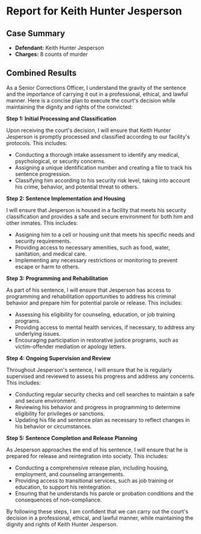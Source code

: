 
# Report for Keith Hunter Jesperson

## Case Summary
- **Defendant:** Keith Hunter Jesperson
- **Charges:** 8 counts of murder

## Combined Results
As a Senior Corrections Officer, I understand the gravity of the sentence and the importance of carrying it out in a professional, ethical, and lawful manner. Here is a concise plan to execute the court's decision while maintaining the dignity and rights of the convicted:

**Step 1: Initial Processing and Classification**

Upon receiving the court's decision, I will ensure that Keith Hunter Jesperson is promptly processed and classified according to our facility's protocols. This includes:

* Conducting a thorough intake assessment to identify any medical, psychological, or security concerns.
* Assigning a unique identification number and creating a file to track his sentence progression.
* Classifying him according to his security risk level, taking into account his crime, behavior, and potential threat to others.

**Step 2: Sentence Implementation and Housing**

I will ensure that Jesperson is housed in a facility that meets his security classification and provides a safe and secure environment for both him and other inmates. This includes:

* Assigning him to a cell or housing unit that meets his specific needs and security requirements.
* Providing access to necessary amenities, such as food, water, sanitation, and medical care.
* Implementing any necessary restrictions or monitoring to prevent escape or harm to others.

**Step 3: Programming and Rehabilitation**

As part of his sentence, I will ensure that Jesperson has access to programming and rehabilitation opportunities to address his criminal behavior and prepare him for potential parole or release. This includes:

* Assessing his eligibility for counseling, education, or job training programs.
* Providing access to mental health services, if necessary, to address any underlying issues.
* Encouraging participation in restorative justice programs, such as victim-offender mediation or apology letters.

**Step 4: Ongoing Supervision and Review**

Throughout Jesperson's sentence, I will ensure that he is regularly supervised and reviewed to assess his progress and address any concerns. This includes:

* Conducting regular security checks and cell searches to maintain a safe and secure environment.
* Reviewing his behavior and progress in programming to determine eligibility for privileges or sanctions.
* Updating his file and sentence plan as necessary to reflect changes in his behavior or circumstances.

**Step 5: Sentence Completion and Release Planning**

As Jesperson approaches the end of his sentence, I will ensure that he is prepared for release and reintegration into society. This includes:

* Conducting a comprehensive release plan, including housing, employment, and counseling arrangements.
* Providing access to transitional services, such as job training or education, to support his reintegration.
* Ensuring that he understands his parole or probation conditions and the consequences of non-compliance.

By following these steps, I am confident that we can carry out the court's decision in a professional, ethical, and lawful manner, while maintaining the dignity and rights of Keith Hunter Jesperson.
